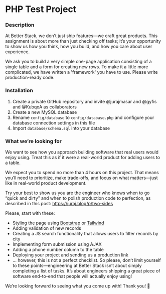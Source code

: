 # PHP Test Project

### Description
At Better Stack, we don’t just ship features—we craft great products. This assignment is about more than just checking off tasks; it’s your opportunity to show us how you think, how you build, and how you care about user experience.

We ask you to build a very simple one-page application consisting of a single table and a form for creating new rows. To make it a little more complicated, we have written a 'framework' you have to use. Please write production-ready code.


### Installation
1. Create a private GitHub repository and invite @jurajmasar and @gyfis and @KubqoA as collaborators
2. Create a new MySQL database
3. Rename `config/database` to `config/database.php` and configure your database connection settings in this file
4. Import `database/schema.sql` into your database

### What we’re looking for
We want to see how you approach building software that real users would enjoy using. Treat this as if it were a real-world product for adding users to a table. 

We expect you to spend no more than 4 hours on this project. That means you’ll need to prioritize, make trade-offs, and focus on what matters—just like in real-world product development. 

Try your best to show us you are the engineer who knows when to go “quick and dirty” and when to polish production code to perfection, as described in this post: https://juraj.blog/p/two-sides

Please, start with these:
  * Styling the page using [Bootstrap](http://getbootstrap.com/) or [Tailwind](https://tailwindcss.com/)
  * Adding validation of new records
  * Creating a JS search functionality that allows users to filter records by city
  * Implementing form submission using AJAX
  * Adding a phone number column to the table
  * Deploying your project and sending us a production link
  * … however, this is not a perfect checklist. So please, don’t limit yourself to these points—engineering at Better Stack isn’t about simply completing a list of tasks. It’s about engineers shipping a great piece of software end-to-end that people will actually enjoy using!

We’re looking forward to seeing what you come up with!
Thank you! 🙏
